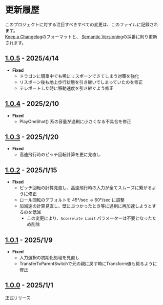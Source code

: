 # 更新履歴

このプロジェクトに対する注目すべきすべての変更は、このファイルに記録されます。  
[Keep a Changelog](https://keepachangelog.com/en/1.0.0/)のフォーマットと、
[Semantic Versioning](https://semver.org/spec/v2.0.0.html)の採番に則り更新されます。  

## [1.0.5] - 2025/4/14

- **Fixed**
  - ドラゴンに騎乗中でも稀にリスポーンできてしまう対策を強化
  - リスポーン後も地上歩行状態を引き継いでしまっていたのを修正
  - テレポートした時に移動速度を引き継ぐよう修正

## [1.0.4] - 2025/2/10

- **Fixed**
  - PlayOneShot() 系の音量が過剰に小さくなる不具合を修正

## [1.0.3] - 2025/1/20

- **Fixed**
  - 高速飛行時のピッチ回転計算を更に見直し

## [1.0.2] - 2025/1/15

- **Fixed**
  - ピッチ回転の計算見直し、高速飛行時の入力が全てスムーズに繋がるように修正
  - ロール回転のデフォルトを 45°/sec → 60°/sec に調整
  - 加減速の計算見直し、壁にぶつかったとき等に過剰に再加速しようとするのを低減
    - この変更により、`Accerelate Limit` パラメーターは不要となったため削除

## [1.0.1] - 2025/1/9

- **Fixed**
  - 入力選択の初期化処理を見直し
  - TransferToParentSwitchで元の親に戻す時にTransform値も戻るように修正

## [1.0.0] - 2025/1/1

正式リリース

[1.0.5]: https://github.com/mimyquality/DynamicDragonDriveSystem/releases/tag/1.0.5
[1.0.4]: https://github.com/mimyquality/DynamicDragonDriveSystem/releases/tag/1.0.4
[1.0.3]: https://github.com/mimyquality/DynamicDragonDriveSystem/releases/tag/1.0.3
[1.0.2]: https://github.com/mimyquality/DynamicDragonDriveSystem/releases/tag/1.0.2
[1.0.1]: https://github.com/mimyquality/DynamicDragonDriveSystem/releases/tag/1.0.1
[1.0.0]: https://github.com/mimyquality/DynamicDragonDriveSystem/releases/tag/1.0.0
